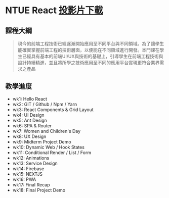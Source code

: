 # NTUE React [投影片下載](https://drive.google.com/drive/folders/1ywqhSuS3Yjb0vbK3wgDrO21xoCdsMd8m?usp=sharing) 

## 課程大綱
> 現今的前端工程技術已經逐漸開始應用至不同平台與不同領域。為了讓學生能確實掌握前端工程的技術層面，以便能在不同領域進行開發。本門課在學生已經具有基本的前端UI/UX與技術的基礎上，引導學生在前端工程技術與設計持續精進，並且將所學之技術應用至不同的應用平台實現更符合業界需求之產品


## 教學進度
- wk1: Hello React
- wk2: GIT / Github / Npm / Yarn
- wk3: React Components & Grid Layout
- wk4: UI Design
- wk5: Ant Design
- wk6: SPA & Router
- wk7: Women and Children's Day
- wk8: UX Design
- wk9: Midterm Project Demo
- wk10: Dynamic Web / Hook States
- wk11: Conditional Render / List / Form
- wk12: Animations
- wk13: Service Design
- wk14: Firebase
- wk15: NEXTJS
- wk16: PWA
- wk17: Final Recap
- wk18: Final Project Demo
